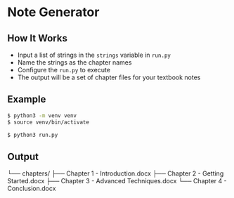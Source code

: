 # Note Generator

## How It Works

- Input a list of strings in the `strings` variable in `run.py`
- Name the strings as the chapter names
- Configure the `run.py` to execute
- The output will be a set of chapter files for your textbook notes

## Example

```bash
$ python3 -m venv venv
$ source venv/bin/activate

$ python3 run.py
```

## Output
└── chapters/
    ├── Chapter 1 - Introduction.docx
    ├── Chapter 2 - Getting Started.docx
    ├── Chapter 3 - Advanced Techniques.docx
    └── Chapter 4 - Conclusion.docx
```
